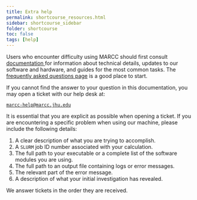 ```yaml
---
title: Extra help
permalink: shortcourse_resources.html
sidebar: shortcourse_sidebar
folder: shortcourse
toc: false
tags: [help]
---
```


Users who encounter difficulty using MARCC should first consult [documentation ](https://www.marcc.jhu.edu/) for information about technical details, updates to our software and hardware, and guides for the most common tasks. The [frequently asked questions page](https://www.marcc.jhu.edu/getting-started/faqs/) is a good place to start. 

If you cannot find the answer to your question in this documentation, you may open a ticket with our help desk at:

[`marcc-help@marcc.jhu.edu`](mailto://marcc-help@marcc.jhu.edu)

It is essential that you are explicit as possible when opening a ticket. If you are encountering a specific problem when using our machine, please include the following details:

1. A clear description of what you are trying to accomplish.
2. A `SLURM` job ID number associated with your calculation.
3. The full path to your executable or a complete list of the software modules you are using.
4. The full path to an output file containing logs or error messages.
5. The relevant part of the error message.
6. A description of what your initial investigation has revealed.

We answer tickets in the order they are received.
